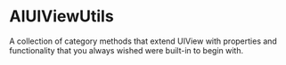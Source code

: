 # AIUIViewUtils
A collection of category methods that extend UIView with properties and functionality that you    always wished were built-in to begin with.
